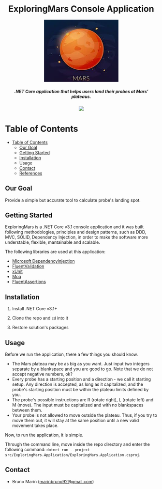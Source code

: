 <h1 align="center">
    ExploringMars Console Application
</h1>

<p align="center">
    <img src="mars.jpg">
</p>

<h5 align="center">
    .NET Core application that helps users land their probes at Mars' plateaus.
</h5>

<p align="center">
    <a href="https://dotnet.microsoft.com/download">
        <img src="https://img.shields.io/badge/.NET%20Core-v3.1-blueviolet">
    </a>
</p>

# Table of Contents

- [Table of Contents](#table-of-contents)
  - [Our Goal](#our-goal)
  - [Getting Started](#getting-started)
  - [Installation](#installation)
  - [Usage](#usage)
  - [Contact](#contact)
  - [References](#references)
  
## Our Goal
Provide a simple but accurate tool to calculate probe's landing spot.

## Getting Started
ExploringMars is a .NET Core v3.1 console application and it was built following methodologies, principles and design patterns, such as DDD, MVC, SOLID, Dependency Injection, in order to make the software more understable, flexible, mantainable and scalable.

The following libraries are used at this application:

- [Microsoft DependencyInjection](https://www.nuget.org/packages/Microsoft.Extensions.DependencyInjection/)
- [FluentValidation](https://fluentvalidation.net/)
- [xUnit](https://xunit.net/)
- [Moq](https://www.nuget.org/packages/Moq/)
- [FluentAssertions](https://fluentassertions.com/)

## Installation
1. Install .NET Core v3.1+

2. Clone the repo and `cd` into it

3. Restore solution's packages

## Usage
Before we run the application, there a few things you should know.

- The Mars plateau may be as big as you want. Just input two integers separate by a blankspace and you are good to go. Note that we do not accept negative numbers, ok?
- Every probe has a starting position and a direction - we call it starting setup. Any direction is accepted, as long as it capitalized, and the probe's starting position must be within the plateau limits defined by you.
- The probe's possible instructions are R (rotate right), L (rotate left) and M (move). The input must be capitalized and with no blankspaces between them.
- Your probe is not allowed to move outside the plateau. Thus, if you try to move them out, it will stay at the same position until a new valid movement takes place.

Now, to run the application, it is simple.

Through the command line, move inside the repo directory and enter the following command: `dotnet run --project src/ExploringMars.Application/ExploringMars.Application.csproj`.

## Contact

- Bruno Marin (marinbruno92@gmail.com)